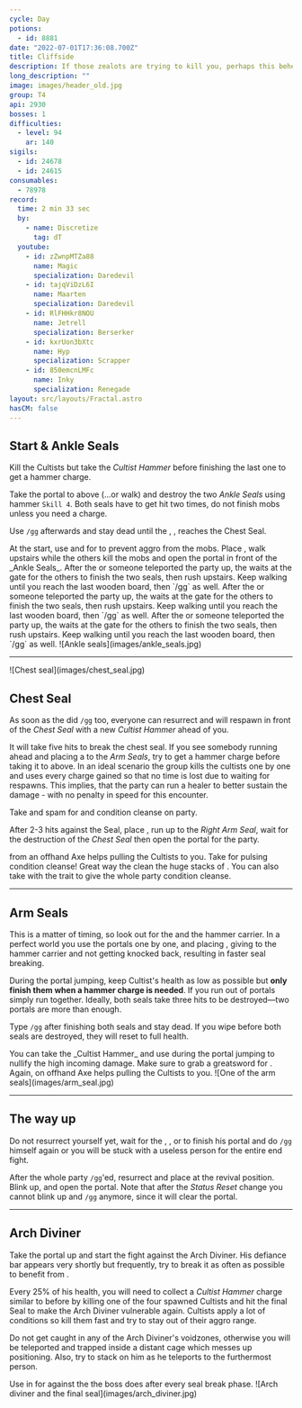 ```yaml
---
cycle: Day
potions:
  - id: 8881
date: "2022-07-01T17:36:08.700Z"
title: Cliffside
description: If those zealots are trying to kill you, perhaps this behemoth can't be all bad.
long_description: ""
image: images/header_old.jpg
group: T4
api: 2930
bosses: 1
difficulties:
  - level: 94
    ar: 140
sigils:
  - id: 24678
  - id: 24615
consumables:
  - 78978
record:
  time: 2 min 33 sec
  by:
    - name: Discretize
      tag: dT
  youtube:
    - id: zZwnpMTZa88
      name: Magic
      specialization: Daredevil
    - id: tajqViDzL6I
      name: Maarten
      specialization: Daredevil
    - id: RlFHHkr8NOU
      name: Jetrell
      specialization: Berserker
    - id: kxrUon3bXtc
      name: Hyp
      specialization: Scrapper
    - id: 850emcnLMFc
      name: Inky
      specialization: Renegade
layout: src/layouts/Fractal.astro
hasCM: false
---
```


<Grid>
<GridItem sm="7">

## Start & Ankle Seals <Item id="8881" disableText/><Item id="24678" disableText/>

Kill the Cultists but take the _Cultist Hammer_ before finishing the last one to get a hammer charge.

Take the portal to above (...or walk) and destroy the two _Ankle Seals_ using hammer `Skill 4`. Both seals have to get hit two times, do not finish mobs unless you need a charge.

Use `/gg` afterwards and stay dead until the <Specialization name="Elementalist"/>, <Specialization name="Guardian"/>, <Specialization name="Thief"/> reaches the Chest Seal.

<Tabs>
<Tab specialization="Renegade">
At the start, use <Item id="8764"/> and <Item id="8801"/> for <Effect name="Stealth"/> to prevent aggro from the mobs. Place <Item id="78978"/>, walk upstairs while the others kill the mobs and open the portal in front of the _Ankle Seals_.
</Tab>

<Tab specialization="Elementalist">
<ProfessionVideo title="Skip to chest seal (same as guardian)" profession="Elementalist" timestamp="129" src="MmJTsOhdQeo"/>
After the <Specialization name="Renegade"/> or someone teleported the party up, the <Specialization name="Elementalist"/> waits at the gate for the others to finish the two seals, then rush upstairs.  
Keep walking until you reach the last wooden board, then `/gg` as well.
</Tab>

<Tab specialization="Guardian">
<ProfessionVideo title="Skip to chest seal" profession="Guardian" timestamp="129" src="MmJTsOhdQeo"/>
After the <Specialization name="Renegade"/> or someone teleported the party up, the <Specialization name="Elementalist"/> waits at the gate for the others to finish the two seals, then rush upstairs.  
Keep walking until you reach the last wooden board, then `/gg` as well.
</Tab>

<Tab specialization="Thief">
<ProfessionVideo title="Skip to ankle seal" profession="Thief" timestamp="70" src="Alpgs_GaZV0"/>
After the <Specialization name="Renegade"/> or someone teleported the party up, the <Specialization name="Elementalist"/> waits at the gate for the others to finish the two seals, then rush upstairs.  
Keep walking until you reach the last wooden board, then `/gg` as well.
<ProfessionVideo title="Skip to chest seal" profession="Thief" timestamp="86" src="Alpgs_GaZV0"/>
</Tab>
</Tabs>

</GridItem>

<GridItem sm="5">
![Ankle seals](images/ankle_seals.jpg)
</GridItem>
</Grid>

---

<Grid>
<GridItem sm="5">
![Chest seal](images/chest_seal.jpg)
</GridItem>

<GridItem sm="7">

## Chest Seal <Item id="8881" disableText/><Item id="24678" disableText/>

As soon as the <Specialization name="Elementalist"/> did `/gg` too, everyone can resurrect and will respawn in front of the _Chest Seal_ with a new _Cultist Hammer_ ahead of you.

It will take five hits to break the chest seal. If you see somebody running ahead and placing a <Item name="whitemantleportaldevice"/> to the _Arm Seals_, try to get a hammer charge before taking it to above. In an ideal scenario the group kills the cultists one by one and uses every charge gained so that no time is lost due to waiting for respawns. This implies, that the party can run a healer to better sustain the damage - with no penalty in speed for this encounter.

<Tabs>
<Tab specialization="Renegade">
Take <Skill name="Legendary Demon stance"/> and spam <Skill name="Pain absorption"/> for <Boon name="Resistance"/> and condition cleanse on party.

After 2-3 hits against the Seal, place <Item id="78978"/>, run up to the _Right Arm Seal_, wait for the destruction of the _Chest Seal_ then open the portal for the party.
</Tab>

<Tab specialization="Soulbeast">
<Skill id="12638"/> from an offhand Axe helps pulling the Cultists to you. Take <Skill id="12489"/> for pulsing condition cleanse! Great way the clean the huge stacks of <Condition name="Burning"/>. You can also take <Skill name="Bear stance"/> with the trait <Trait name="Leader of the Pack"/> to give the whole party condition cleanse.
</Tab>
</Tabs>
</GridItem>
</Grid>

---

<Grid>
<GridItem sm="7">

## Arm Seals <Item id="8881" disableText/><Item id="24678" disableText/>

This is a matter of timing, so look out for the <Item id="78978"/> and the hammer carrier. In a perfect world you use the portals one by one, and <Specialization name="Renegade"/> placing <Skill name="Inspiring Reinforcement"/>, giving <Boon name="Stability"/> to the hammer carrier and not getting knocked back, resulting in faster seal breaking.

During the portal jumping, keep Cultist's health as low as possible but **only finish them when a hammer charge is needed**. If you run out of portals simply run together. Ideally, both seals take three hits to be destroyed—two portals are more than enough.

Type `/gg` after finishing both seals and stay dead. If you wipe before both seals are destroyed, they will reset to full health.

<Tabs>
<Tab specialization="Berserker">
You can take the _Cultist Hammer_ and use <Skill id="21815"/> during the portal jumping to nullify the high incoming damage. Make sure to grab a greatsword for <Skill name="arcdivider"/>.
</Tab>

<Tab specialization="Soulbeast">
Again, <Skill id="12638"/> on offhand Axe helps pulling the Cultists to you.
</Tab>
</Tabs>
</GridItem>

<GridItem sm="5">
![One of the arm seals](images/arm_seal.jpg)
</GridItem>
</Grid>

---

<Grid>
<GridItem sm="7">

## The way up

Do not resurrect yourself yet, wait for the <Specialization name="Revenant"/>, <Specialization name="Elementalist"/>, <Specialization name="Guardian"/> or <Specialization name="Thief"/> to finish his portal and do `/gg` himself again or you will be stuck with a useless person for the entire end fight.

After the whole party `/gg`'ed, resurrect and place <Item id="78978"/> at the revival position. Blink up, and open the portal. Note that after the _Status Reset_ change you cannot blink up and `/gg` anymore, since it will clear the portal.
</GridItem>

<GridItem sm="5">
<Tabs>
<Tab specialization="Renegade">
<ProfessionVideo title="Skip to endboss" profession="Revenant" src="-zJLBwkO1Cg"/>
</Tab>

<Tab specialization="Elementalist">
<ProfessionVideo title="Skip to endboss" profession="Elementalist"  src="OjUvCp2h_04"/>
</Tab>

<Tab specialization="Guardian">
<ProfessionVideo title="Skip to endboss" profession="Guardian"  timestamp="162" src="MmJTsOhdQeo"/>
</Tab>

<Tab specialization="Thief">
<ProfessionVideo title="Skip to endboss" profession="Thief"  timestamp="125" src="Alpgs_GaZV0"/>
</Tab>
</Tabs>
</GridItem>
</Grid>

---

<Grid>
<GridItem sm="6">

## Arch Diviner <Item id="8881" disableText/><Item id="24678" disableText/>

Take the portal up and start the fight against the Arch Diviner. His defiance bar appears very shortly but frequently, try to break it as often as possible to benefit from <Effect name="Exposed"/>.

Every 25% of his health, you will need to collect a _Cultist Hammer_ charge similar to before by killing one of the four spawned Cultists and hit the final Seal to make the Arch Diviner vulnerable again. Cultists apply a lot of conditions so kill them fast and try to stay out of their aggro range.

Do not get caught in any of the Arch Diviner's voidzones, otherwise you will be teleported and trapped inside a distant cage which messes up positioning. Also, try to stack on him as he teleports to the furthermost person.

<Tabs>
<Tab specialization="Revenant">
Use <Skill name="Inspiring Reinforcement"/> in <Skill name="Legendary Dwarf Stance" disableText/> for <Boon name="Stability"/> against the <Control name="Knockdown"/> the boss does after every seal break phase.
</Tab>
</Tabs>
</GridItem>

<GridItem sm="6">
![Arch diviner and the final seal](images/arch_diviner.jpg)
</GridItem>
</Grid>
